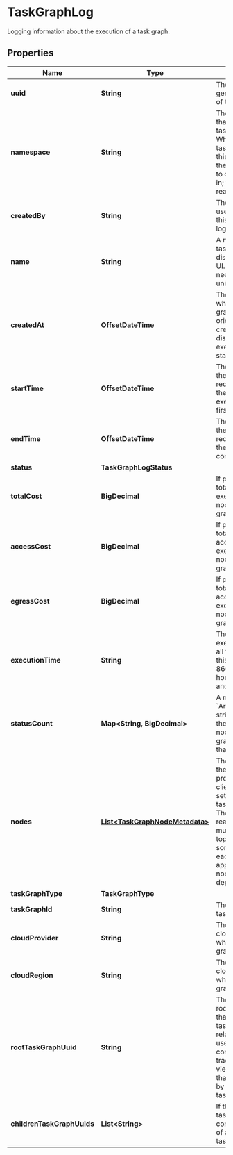 

# TaskGraphLog

Logging information about the execution of a task graph.

## Properties

| Name | Type | Description | Notes |
|------------ | ------------- | ------------- | -------------|
|**uuid** | **String** | The server-generated UUID of the task graph. |  [optional] [readonly] |
|**namespace** | **String** | The namespace that owns this task graph log. When creating a task graph log, this is used as the namespace to create the log in; thereafter it is read-only.  |  [optional] |
|**createdBy** | **String** | The name of the user who created this task graph log. |  [optional] [readonly] |
|**name** | **String** | A name for this task graph log, displayed in the UI. Does not need to be unique.  |  [optional] |
|**createdAt** | **OffsetDateTime** | The date/time when this task graph log was originally created. This is distinct from the execution start_time.  |  [optional] [readonly] |
|**startTime** | **OffsetDateTime** | The start time of the task graph, recorded when the server starts executing the first node.  |  [optional] [readonly] |
|**endTime** | **OffsetDateTime** | The end time of the task graph, recorded when the client reports completion.  |  [optional] [readonly] |
|**status** | **TaskGraphLogStatus** |  |  [optional] |
|**totalCost** | **BigDecimal** | If present, the total cost of executing all nodes in this task graph.  |  [optional] |
|**accessCost** | **BigDecimal** | If present, the total cost of access from execution of the nodes in this task graph.  |  [optional] |
|**egressCost** | **BigDecimal** | If present, the total cost of access from execution of the nodes in this task graph.  |  [optional] |
|**executionTime** | **String** | The total execution time of all the nodes in this graph, in ISO 8601 format with hours, minutes, and seconds.  |  [optional] |
|**statusCount** | **Map&lt;String, BigDecimal&gt;** | A mapping from &#x60;ArrayTaskStatus&#x60; string value to the number of nodes in this graph that are in that status.  |  [optional] |
|**nodes** | [**List&lt;TaskGraphNodeMetadata&gt;**](TaskGraphNodeMetadata.md) | The structure of the graph. This is provided by the client when first setting up the task graph. Thereafter, it is read-only. This must be topographically sorted; that is, each node must appear after all nodes that it depends upon.  |  [optional] |
|**taskGraphType** | **TaskGraphType** |  |  [optional] |
|**taskGraphId** | **String** | The UUID of the task graph. |  [optional] |
|**cloudProvider** | **String** | The name of the cloud provider where this task graph executed. |  [optional] |
|**cloudRegion** | **String** | The region of the cloud provider where this task graph executed. |  [optional] |
|**rootTaskGraphUuid** | **String** | The UUID of the root taskgraph that this taskgraph is related to. This is used to provide consistent tracking and UI view for graphs that are executed by a set of taskgraphs.  |  [optional] |
|**childrenTaskGraphUuids** | **List&lt;String&gt;** | If this is a root taskgraph, this contains the list of all its children taskgraph UUIDs.  |  [optional] |



